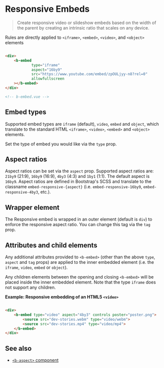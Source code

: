 # Responsive Embeds

> Create responsive video or slideshow embeds based on the width of the parent by creating an
> intrinsic ratio that scales on any device.

Rules are directly applied to `<iframe>`, `<embed>`, `<video>`, and `<object>` elements

```html

<div>
    <b-embed
            type="iframe"
            aspect="16by9"
            src="https://www.youtube.com/embed/zpOULjyy-n8?rel=0"
            allowfullscreen
    ></b-embed>
</div>

<!-- b-embed.vue -->
```

## Embed types

Supported embed types are `iframe` (default), `video`, `embed` and `object`, which translate to the standard
HTML `<iframe>`, `<video>`, `<embed>` and `<object>` elements.

Set the type of embed you would like via the `type` prop.

## Aspect ratios

Aspect ratios can be set via the `aspect` prop. Supported aspect ratios are: `21by9` (21:9), `16by9`
(16:9), `4by3` (4:3) and `1by1` (1:1). The default aspect is `16by9`. Aspect ratios are defined in Bootstrap's SCSS and
translate to the classname `embed-responsive-{aspect}` (i.e.
`embed-responsive-16by9`, `embed-responsive-4by3`, etc.).

## Wrapper element

The Responsive embed is wrapped in an outer element (default is `div`) to enforce the responsive aspect ratio. You can
change this tag via the `tag` prop.

## Attributes and child elements

Any additional attributes provided to `<b-embed>` (other than the above `type`, `aspect` and `tag`
props) are applied to the inner embedded element (i.e. the `iframe`, `video`, `embed` or `object`).

Any children elements between the opening and closing `<b-embed>` will be placed inside the inner embedded element. Note
that the type `iframe` does not support any children.

**Example: Responsive embedding of an HTML5 `<video>`**

```html

<div>
    <b-embed type="video" aspect="4by3" controls poster="poster.png">
        <source src="dev-stories.webm" type="video/webm">
        <source src="dev-stories.mp4" type="video/mp4">
    </b-embed>
</div>
```

## See also

- [`<b-aspect>` component](/docs/components/aspect)

<!-- Component reference added automatically from component package.json -->
